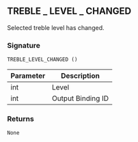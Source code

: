 ## TREBLE \_  LEVEL \_  CHANGED

Selected treble level has changed.


### Signature

`TREBLE_LEVEL_CHANGED ()`


| Parameter | Description |
| --- | --- |
| int | Level |
| int | Output Binding ID |


### Returns

`None`